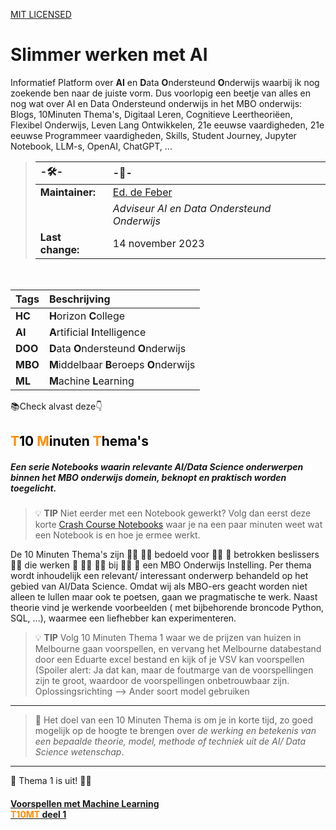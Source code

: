 [MIT LICENSED](https://github.com/EdF2021/EdF2021.github.io/blob/1449d85990e6c3eda755276df711603116f640c5/LICENSE)

# Slimmer werken met AI
Informatief Platform over **AI** en **D**ata **O**ndersteund **O**nderwijs waarbij ik nog zoekende ben naar de juiste vorm.
Dus voorlopig een beetje van alles en nog wat over AI en Data Ondersteund onderwijs in het MBO onderwijs: Blogs, 10Minuten Thema's, Digitaal Leren, Cognitieve Leertheoriëen, Flexibel Onderwijs, Leven Lang Ontwikkelen,  21e eeuwse vaardigheden, 21e eeuwse Programmeer vaardigheden, Skills, Student Journey, Jupyter Notebook, LLM-s, OpenAI, ChatGPT, ...  

>| -🛠️- | -👷- |
>| :--- | :--- |
>| **Maintainer:** | [Ed. de Feber](mailto://e.defeber@horizoncollege.nl) |
>|  | *Adviseur AI en Data Ondersteund Onderwijs* | 
>| **Last change:** | 14 november 2023 |

<br>

| Tags | Beschrijving |
| :--- | :---|
| **HC** | **H**orizon **C**ollege |
| **AI** | **A**rtificial **I**ntelligence |
| **DOO** | **D**ata **O**ndersteund **O**nderwijs |
| **MBO** | **M**iddelbaar **B**eroeps **O**nderwijs |
| **ML** | **M**achine **L**earning |

📚Check alvast deze👇

## <font color="#000"><font color="darkorange">T</font>10 <font color="darkorange">M</font>inuten <font color="darkorange">T</font>hema's</font>
##### Een serie *Notebooks* waarin relevante AI/Data Science onderwerpen binnen het MBO onderwijs domein, beknopt en praktisch worden toegelicht.  

> 💡 **TIP** Niet eerder met een Notebook gewerkt? Volg dan eerst deze korte [Crash Course Notebooks](https://app.noteable.io/published/9a4cf4b6-29f6-46e3-9383-dd23513113fe/Crashcourse-Notebooks) waar je na een paar minuten weet wat een Notebook is en hoe je ermee werkt. 

De 10 Minuten Thema's zijn 👩‍🍳 👨‍🎓 bedoeld voor 👨‍🏫 👩‍ betrokken beslissers 👨‍🎓 die werken 💼 👨‍🔧 👮‍♀️ bij 👨‍💻 👨‍ een MBO Onderwijs Instelling. Per thema wordt inhoudelijk een relevant/ interessant onderwerp behandeld op het gebied van AI/Data Science. Omdat wij als MBO-ers geacht worden niet alleen te lullen maar ook te poetsen, gaan we pragmatische te werk. Naast theorie vind je werkende voorbeelden ( met bijbehorende broncode Python, SQL, ...), waarmee een liefhebber kan experimenteren. 
> 💡 **TIP** Volg 10 Minuten Thema 1 waar we de prijzen van huizen in Melbourne gaan voorspellen, en vervang het Melbourne databestand door een Eduarte excel bestand en kijk of je VSV kan voorspellen (Spoiler alert: Ja dat kan, maar de foutmarge van de voorspellingen zijn te groot, waardoor de voorspellingen onbetrouwbaar zijn. Oplossingsrichting --> Ander soort model gebruiken      

----
> 🎯 Het doel van een 10 Minuten Thema is om je in korte tijd, zo goed mogelijk op de hoogte te brengen over *de werking en betekenis van een bepaalde theorie, model, methode of techniek uit de AI/ Data Science wetenschap*.
----

🥳 Thema 1 is uit! 🎈🎈 

#### [Voorspellen met Machine Learning<br> **<font color="darkorange">T10MT</font> deel 1**](https://app.noteable.io/published/513c4771-e741-432c-9b00-ffd39e9d846d/10Min_Thema_1_Voorspellen) 

[^1]: Wil je meer weten over hoe een Notebook werkt ga dan naar [Uitleg Notebook](https://app.noteable.io/f/cce7345d-e0d8-4cd2-91f1-80f69d272957/What-can-you-do-in-a-Noteable-notebook.ipynb)   

